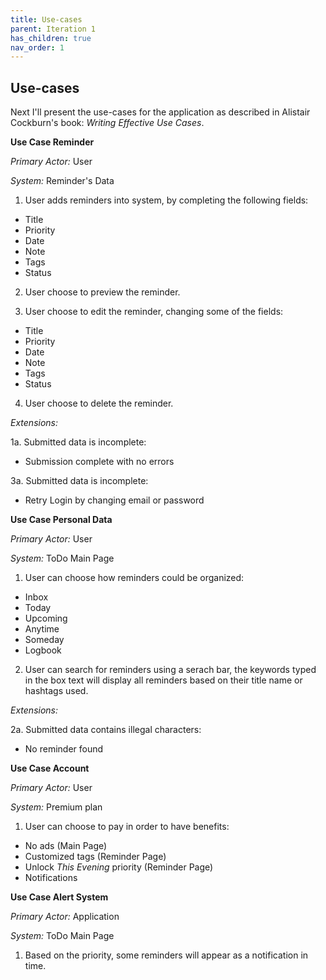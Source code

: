 ```yaml
---
title: Use-cases
parent: Iteration 1
has_children: true
nav_order: 1
---
```


## Use-cases
Next I'll present the use-cases for the application as described in Alistair Cockburn's book: _Writing Effective Use Cases_.

**Use Case Reminder**

*Primary Actor:* User

*System:* Reminder's Data
1. User adds reminders into system, by completing the following fields:
  - Title
  - Priority
  - Date
  - Note
  - Tags
  - Status

2. User choose to preview the reminder.

3. User choose to edit the reminder, changing some of the fields:
  - Title
  - Priority
  - Date
  - Note
  - Tags
  - Status
  
4. User choose to delete the reminder.

*Extensions:*

1a. Submitted data is incomplete:
  - Submission complete with no errors

3a. Submitted data is incomplete:
  - Retry Login by changing email or password

**Use Case Personal Data**

*Primary Actor:* User

*System:* ToDo Main Page
1. User can choose how reminders could be organized:
  - Inbox
  - Today
  - Upcoming
  - Anytime
  - Someday
  - Logbook

2.	User can search for reminders using a serach bar, the keywords typed in the box text will display all reminders based on their title name or hashtags used.

*Extensions:*

2a. Submitted data contains illegal characters:
  - No reminder found

**Use Case Account**

*Primary Actor:* User

*System:* Premium plan
1.	User can choose to pay in order to have benefits:
  - No ads (Main Page)
  - Customized tags (Reminder Page)
  - Unlock _This Evening_ priority (Reminder Page)
  - Notifications

**Use Case Alert System**

*Primary Actor:* Application

*System:* ToDo Main Page
1.	Based on the priority, some reminders will appear as a notification in time.